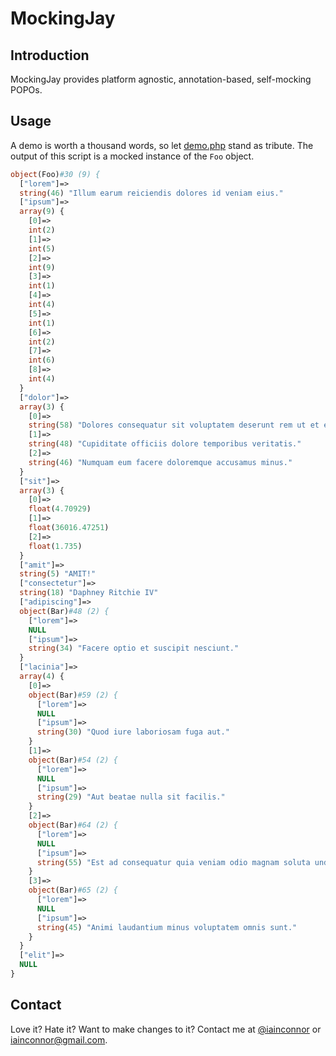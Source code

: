 # MockingJay

## Introduction

MockingJay provides platform agnostic, annotation-based, self-mocking POPOs.

## Usage

A demo is worth a thousand words, so let [demo.php](demo.php) stand as tribute. The output of this script is a mocked
instance of the `Foo` object.

``` php
object(Foo)#30 (9) {
  ["lorem"]=>
  string(46) "Illum earum reiciendis dolores id veniam eius."
  ["ipsum"]=>
  array(9) {
    [0]=>
    int(2)
    [1]=>
    int(5)
    [2]=>
    int(9)
    [3]=>
    int(1)
    [4]=>
    int(4)
    [5]=>
    int(1)
    [6]=>
    int(2)
    [7]=>
    int(6)
    [8]=>
    int(4)
  }
  ["dolor"]=>
  array(3) {
    [0]=>
    string(58) "Dolores consequatur sit voluptatem deserunt rem ut et est."
    [1]=>
    string(48) "Cupiditate officiis dolore temporibus veritatis."
    [2]=>
    string(46) "Numquam eum facere doloremque accusamus minus."
  }
  ["sit"]=>
  array(3) {
    [0]=>
    float(4.70929)
    [1]=>
    float(36016.47251)
    [2]=>
    float(1.735)
  }
  ["amit"]=>
  string(5) "AMIT!"
  ["consectetur"]=>
  string(18) "Daphney Ritchie IV"
  ["adipiscing"]=>
  object(Bar)#48 (2) {
    ["lorem"]=>
    NULL
    ["ipsum"]=>
    string(34) "Facere optio et suscipit nesciunt."
  }
  ["lacinia"]=>
  array(4) {
    [0]=>
    object(Bar)#59 (2) {
      ["lorem"]=>
      NULL
      ["ipsum"]=>
      string(30) "Quod iure laboriosam fuga aut."
    }
    [1]=>
    object(Bar)#54 (2) {
      ["lorem"]=>
      NULL
      ["ipsum"]=>
      string(29) "Aut beatae nulla sit facilis."
    }
    [2]=>
    object(Bar)#64 (2) {
      ["lorem"]=>
      NULL
      ["ipsum"]=>
      string(55) "Est ad consequatur quia veniam odio magnam soluta unde."
    }
    [3]=>
    object(Bar)#65 (2) {
      ["lorem"]=>
      NULL
      ["ipsum"]=>
      string(45) "Animi laudantium minus voluptatem omnis sunt."
    }
  }
  ["elit"]=>
  NULL
}
```

## Contact

Love it? Hate it? Want to make changes to it? Contact me at [@iainconnor](http://www.twitter.com/iainconnor) or
[iainconnor@gmail.com](mailto:iainconnor@gmail.com).